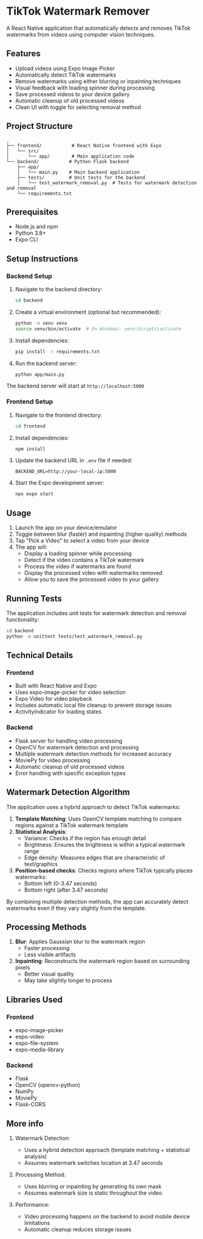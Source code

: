 # TikTok Watermark Remover

A React Native application that automatically detects and removes TikTok watermarks from videos using computer vision techniques.

## Features

- Upload videos using Expo Image Picker
- Automatically detect TikTok watermarks
- Remove watermarks using either blurring or inpainting techniques
- Visual feedback with loading spinner during processing
- Save processed videos to your device gallery
- Automatic cleanup of old processed videos
- Clean UI with toggle for selecting removal method

## Project Structure

```
.
├── frontend/           # React Native frontend with Expo
│   └── src/
│       └── app/        # Main application code
└── backend/           # Python Flask backend
    ├── app/
    │   └── main.py    # Main backend application
    ├── tests/         # Unit tests for the backend
    │   └── test_watermark_removal.py  # Tests for watermark detection and removal
    └── requirements.txt
```

## Prerequisites

- Node.js and npm
- Python 3.8+
- Expo CLI

## Setup Instructions

### Backend Setup

1. Navigate to the backend directory:

   ```bash
   cd backend
   ```

2. Create a virtual environment (optional but recommended):

   ```bash
   python -m venv venv
   source venv/bin/activate  # On Windows: venv\Scripts\activate
   ```

3. Install dependencies:

   ```bash
   pip install -r requirements.txt
   ```

4. Run the backend server:
   ```bash
   python app/main.py
   ```

The backend server will start at `http://localhost:5000`

### Frontend Setup

1. Navigate to the frontend directory:

   ```bash
   cd frontend
   ```

2. Install dependencies:

   ```bash
   npm install
   ```

3. Update the backend URL in `.env` file if needed:

   ```
   BACKEND_URL=http://your-local-ip:5000
   ```

4. Start the Expo development server:
   ```bash
   npx expo start
   ```

## Usage

1. Launch the app on your device/emulator
2. Toggle between blur (faster) and inpainting (higher quality) methods
3. Tap "Pick a Video" to select a video from your device
4. The app will:
   - Display a loading spinner while processing
   - Detect if the video contains a TikTok watermark
   - Process the video if watermarks are found
   - Display the processed video with watermarks removed
   - Allow you to save the processed video to your gallery

## Running Tests

The application includes unit tests for watermark detection and removal functionality:

```bash
cd backend
python -m unittest tests/test_watermark_removal.py
```

## Technical Details

### Frontend

- Built with React Native and Expo
- Uses expo-image-picker for video selection
- Expo Video for video playback
- Includes automatic local file cleanup to prevent storage issues
- ActivityIndicator for loading states

### Backend

- Flask server for handling video processing
- OpenCV for watermark detection and processing
- Multiple watermark detection methods for increased accuracy
- MoviePy for video processing
- Automatic cleanup of old processed videos
- Error handling with specific exception types

## Watermark Detection Algorithm

The application uses a hybrid approach to detect TikTok watermarks:

1. **Template Matching**: Uses OpenCV template matching to compare regions against a TikTok watermark template
2. **Statistical Analysis**:
   - Variance: Checks if the region has enough detail
   - Brightness: Ensures the brightness is within a typical watermark range
   - Edge density: Measures edges that are characteristic of text/graphics
3. **Position-based checks**: Checks regions where TikTok typically places watermarks:
   - Bottom left (0-3.47 seconds)
   - Bottom right (after 3.47 seconds)

By combining multiple detection methods, the app can accurately detect watermarks even if they vary slightly from the template.

## Processing Methods

1. **Blur**: Applies Gaussian blur to the watermark region
   - Faster processing
   - Less visible artifacts
2. **Inpainting**: Reconstructs the watermark region based on surrounding pixels
   - Better visual quality
   - May take slightly longer to process

## Libraries Used

### Frontend

- expo-image-picker
- expo-video
- expo-file-system
- expo-media-library

### Backend

- Flask
- OpenCV (opencv-python)
- NumPy
- MoviePy
- Flask-CORS

## More info

1. Watermark Detection:

   - Uses a hybrid detection approach (template matching + statistical analysis)
   - Assumes watermark switches location at 3.47 seconds

2. Processing Method:

   - Uses blurring or inpainting by generating its own mask
   - Assumes watermark size is static throughout the video

3. Performance:
   - Video processing happens on the backend to avoid mobile device limitations
   - Automatic cleanup reduces storage issues
